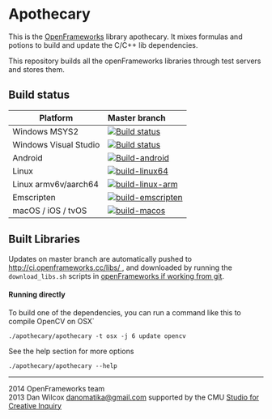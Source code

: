 Apothecary 
==========

This is the [OpenFrameworks](http://openframeworks.cc) library apothecary. It mixes formulas and potions to build and update the C/C++ lib dependencies.

This repository builds all the openFrameworks libraries through test servers and stores them. 

## Build status



Platform                     | Master branch  
-----------------------------|:----------------------------------------
Windows MSYS2         | [![Build status](https://github.com/openframeworks/apothecary/workflows/build-msys2/badge.svg)](https://github.com/openframeworks/apothecary/actions)
Windows Visual Studio | [![Build status](https://github.com/openframeworks/apothecary/workflows/build-vs/badge.svg)](https://github.com/openframeworks/apothecary/actions)
Android         | [![Build-android](https://github.com/openframeworks/apothecary/workflows/build-android/badge.svg)](https://github.com/openframeworks/apothecary/actions)
Linux         | [![build-linux64](https://github.com/openframeworks/apothecary/workflows/build-linux64/badge.svg)](https://github.com/openframeworks/apothecary/actions)
Linux armv6v/aarch64        | [![build-linux-arm](https://github.com/openframeworks/apothecary/workflows/build-linux-arm/badge.svg)](https://github.com/openframeworks/apothecary/actions)
Emscripten        | [![build-emscripten](https://github.com/openframeworks/apothecary/workflows/build-emscripten/badge.svg)](https://github.com/openframeworks/apothecary/actions)
macOS / iOS / tvOS        | [![build-macos](https://github.com/openframeworks/apothecary/workflows/build-macos/badge.svg)](https://github.com/openframeworks/apothecary/actions)

## Built Libraries
Updates on master branch are automatically pushed to [http://ci.openframeworks.cc/libs/ ](http://ci.openframeworks.cc/libs/ ), and downloaded by running the `download_libs.sh` scripts in [openFrameworks if working from git](https://github.com/openframeworks/apothecary/#developers).

#### Running directly
To build one of the dependencies, you can run a command like this to compile OpenCV on OSX`
```
./apothecary/apothecary -t osx -j 6 update opencv
```

See the help section for more options
```
./apothecary/apothecary --help
```

------------

2014 OpenFrameworks team   
2013 Dan Wilcox <danomatika@gmail.com> supported by the CMU [Studio for Creative Inquiry](http://studioforcreativeinquiry.org/)
